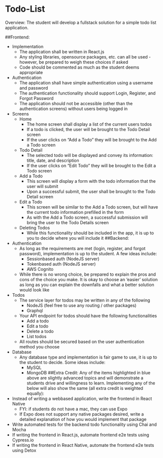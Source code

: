 # Todo-List

Overview: The student will develop a full­stack solution for a simple todo list application.

##Frontend:
* Implementation
    * The application shall be written in React.js
    * Any styling libraries, open­source packages, etc. can all be used ­ however, be prepared to weigh these choices if asked
    * Code should be commented as much as the student deems appropriate
* Authentication
    * The application shall have simple authentication using a username and password
    * The authentication functionality should support Login, Register, and
Forgot Password
    * The application should not be accessible (other than the authentication screens) without users being logged in
* Screens
    * Home
        * The home screen shall display a list of the current users todos
        * If a todo is clicked, the user will be brought to the Todo Detail screen
        * If the user clicks on “Add a Todo” they will be brought to the Add a Todo screen
    * Todo Detail
        * The selected todo will be displayed and convey its information: title, date, and description
        * If the user clicks on “Edit Todo” they will be brought to the Edit a Todo screen
    * Add a Todo
        * This screen will display a form with the todo information that the user will submit
        * Upon a successful submit, the user shall be brought to the Todo Detail screen
    * Edit a Todo
        * This screen will be similar to the Add a Todo screen, but will have the current todo information pre­filled in the form
        * As with the Add a Todo screen, a successful submission will bring the user to the Todo Details screen
    * Deleting Todos
        * While this functionality should be included in the app, it is up to you to decide where you will include it
##Backend:
* Authentication
    * As long as the requirements are met (login, register, and forgot password), implementation is up to the student. A few ideas include:
        * Session­based auth (NodeJS server)
        * Token­based auth (NodeJS server)
        * AWS Cognito
    * While there is no wrong choice, be prepared to explain the pros and cons of the choice you make. It is okay to choose an ‘easier’ solution as long as you can explain the downfalls and what a better solution would look like
* Todos
    * The service layer for todos may be written in any of the following
        * NodeJS (feel free to use any routing / other packages)
        * Graphql
    * Your API endpoint for todos should have the following functionalities
        * Add a todo
        * Edit a todo
        * Delete a todo
        * List todos
    * All routes should be secured based on the user authentication method you choose
* Database
    * Any database type and implementation is fair game to use, it is up to the student to decide. Some ideas include:
        * MySQL
        * MongoDB
##Extra Credit: 
Any of the items highlighted in blue above are slightly advanced topics and will demonstrate a students drive and willingness to learn. Implementing any of the below will also show the same (all extra credit is weighted equally):
* Instead of writing a web­based application, write the frontend in React Native
    * FYI: if students do not have a mac, they can use Expo
    * If Expo does not support any native packages desired, write a detailed explanation of how you would implement that package
* Write automated tests for the backend todo functionality using Chai and Mocha
* If writing the frontend in React.js, automate frontend e2e tests using Cypress.io
* If writing the frontend in React Native, automate the frontend e2e tests using Detox